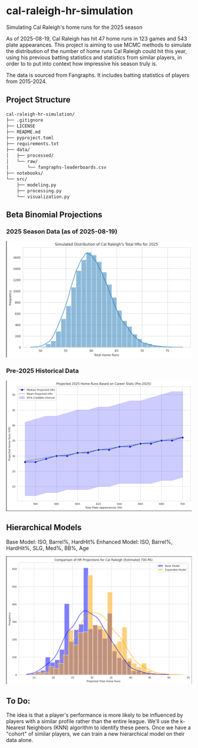 # cal-raleigh-hr-simulation
Simulating Cal Raleigh's home runs for the 2025 season

As of 2025-08-19, Cal Raleigh has hit 47 home runs in 123 games and 543 plate appearances. This project is aiming to use MCMC methods to simulate the distribution of the number of home runs Cal Raleigh could hit this year, using his previous batting statistics and statistics from similar players, in order to to put into context how impressive his season truly is.

The data is sourced from Fangraphs. It includes batting statistics of players from 2015-2024.

## Project Structure

```
cal-raleigh-hr-simulation/
├── .gitignore
├── LICENSE
├── README.md
├── pyproject.toml
├── requirements.txt
├── data/
│   ├── processed/
│   └── raw/
│       └── fangraphs-leaderboards.csv
├── notebooks/
└── src/
    ├── modeling.py
    ├── processing.py
    └── visualization.py
```
## Beta Binomial Projections

### 2025 Season Data (as of 2025-08-19)
![Beta Binomial Model with 2025 Data](figures/beta-binomial-2025data0819.png)

### Pre-2025 Historical Data
![Beta Binomial Model with Pre-2025 Data](figures/beta-binomial-pre2025data.png)

## Hierarchical Models
Base Model: ISO, Barrel%, HardHit%
Enhanced Model: ISO, Barrel%, HardHit%, SLG, Med%, BB%, Age

![Hierarchical Models Comparison](figures/hierarchical_models.png)

## To Do:
The idea is that a player's performance is more likely to be influenced by players with a similar profile rather than the entire league. We'll use the k-Nearest Neighbors (KNN) algorithm to identify these peers. Once we have a "cohort" of similar players, we can train a new hierarchical model on their data alone.

